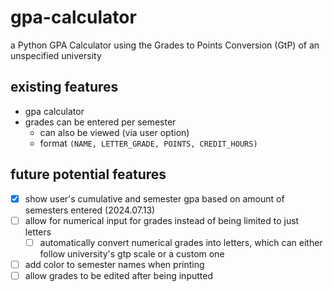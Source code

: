# gpa-calculator

a Python GPA Calculator using the Grades to Points Conversion (GtP) of an unspecified university

## existing features
* gpa calculator
* grades can be entered per semester
   * can also be viewed (via user option)
   * format `(NAME, LETTER_GRADE, POINTS, CREDIT_HOURS)`


## future potential features
- [x] show user's cumulative and semester gpa based on amount of semesters entered (2024.07.13)
- [ ] allow for numerical input for grades instead of being limited to just letters
   - [ ] automatically convert numerical grades into letters, which can either follow university's gtp scale or a custom one
- [ ] add color to semester names when printing
- [ ] allow grades to be edited after being inputted